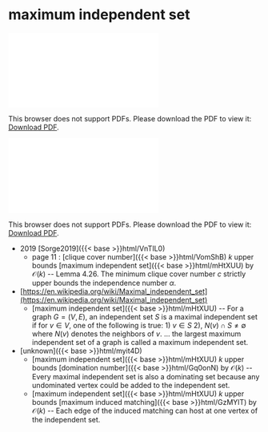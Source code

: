 # maximum independent set




<object data="../local_mHtXUU.pdf" type="application/pdf" width="100%" height="480px"><embed src="../local_mHtXUU.pdf"><p>This browser does not support PDFs. Please download the PDF to view it: <a href="../local_mHtXUU.pdf">Download PDF</a>.</p></embed></object>


<object data="../inclusions_mHtXUU.pdf" type="application/pdf" width="100%" height="480px"><embed src="../inclusions_mHtXUU.pdf"><p>This browser does not support PDFs. Please download the PDF to view it: <a href="../inclusions_mHtXUU.pdf">Download PDF</a>.</p></embed></object>

* 2019 [Sorge2019]({{< base >}}html/VnTIL0)
    * page 11 : [clique cover number]({{< base >}}html/VomShB) $k$ upper bounds [maximum independent set]({{< base >}}html/mHtXUU) by $\mathcal O(k)$ -- Lemma 4.26. The minimum clique cover number $c$ strictly upper bounds the independence number $\alpha$.
*  [https://en.wikipedia.org/wiki/Maximal_independent_set](https://en.wikipedia.org/wiki/Maximal_independent_set)
    * [maximum independent set]({{< base >}}html/mHtXUU) -- For a graph $G=(V,E)$, an independent set $S$ is a maximal independent set if for $v \in V$, one of the following is true: 1) $v \in S$ 2), $N(v) \cap S \ne \emptyset$ where $N(v)$ denotes the neighbors of $v$. ... the largest maximum independent set of a graph is called a maximum independent set.
*  [unknown]({{< base >}}html/myit4D)
    * [maximum independent set]({{< base >}}html/mHtXUU) $k$ upper bounds [domination number]({{< base >}}html/Gq0onN) by $\mathcal O(k)$ -- Every maximal independent set is also a dominating set because any undominated vertex could be added to the independent set.
    * [maximum independent set]({{< base >}}html/mHtXUU) $k$ upper bounds [maximum induced matching]({{< base >}}html/GzMYlT) by $\mathcal O(k)$ -- Each edge of the induced matching can host at one vertex of the independent set.